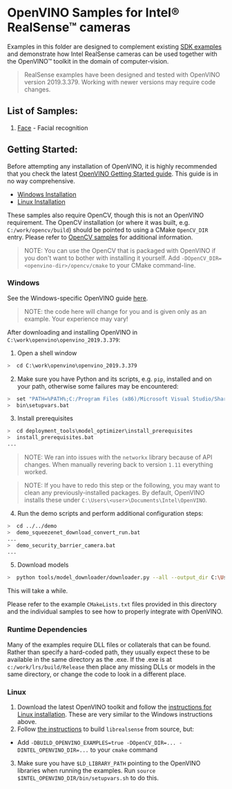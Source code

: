 # OpenVINO Samples for Intel® RealSense™ cameras
Examples in this folder are designed to complement existing
[SDK examples](../../examples) and demonstrate how Intel RealSense cameras can
be used together with the OpenVINO™ toolkit in the domain of computer-vision.

> RealSense examples have been designed and tested with OpenVINO version
> 2019.3.379. Working with newer versions may require code changes.

## List of Samples:
1. [Face](./face) - Facial recognition

## Getting Started:
Before attempting any installation of OpenVINO, it is highly recommended that
you check the latest [OpenVINO Getting Started guide](https://docs.openvinotoolkit.org/latest/index.html). This guide is in no way comprehensive.

* [Windows Installation](#windows)
* [Linux Installation](#linux)

These samples also require OpenCV, though this is not an OpenVINO requirement.
The OpenCV installation (or where it was built, e.g. `C:/work/opencv/build`)
should be pointed to using a CMake `OpenCV_DIR` entry. Please refer to
[OpenCV samples](../opencv) for additional information.
> NOTE: You can use the OpenCV that is packaged with OpenVINO if you don't want
> to bother with installing it yourself. Add `-DOpenCV_DIR=<openvino-dir>/opencv/cmake`
> to your CMake command-line.

### Windows

See the Windows-specific OpenVINO guide [here](https://docs.openvinotoolkit.org/latest/_docs_install_guides_installing_openvino_windows.html).

> NOTE: the code here will change for you and is given only as an example.
> Your experience may vary!

After downloading and installing OpenVINO in `C:\work\openvino\openvino_2019.3.379`:

1. Open a shell window
```bash
>  cd C:\work\openvino\openvino_2019.3.379
```

2. Make sure you have Python and its scripts, e.g. `pip`, installed and on your
path, otherwise some failures may be encountered:
```bash
>  set "PATH=%PATH%;C:/Program Files (x86)/Microsoft Visual Studio/Shared/Python36_64;C:\Program Files (x86)\Microsoft Visual Studio\Shared\Python36_64\Scripts"
>  bin\setupvars.bat
```

3. Install prerequisites
```bash
>  cd deployment_tools\model_optimizer\install_prerequisites
>  install_prerequisites.bat
...
```
 > NOTE: We ran into issues with the `networkx` library because of API changes.
 > When manually revering back to version `1.11` everything worked.

 > NOTE: If you have to redo this step or the following, you may want to clean
 > any previously-installed packages. By default, OpenVINO installs these under
 > `C:\Users\<user>\Documents\Intel\OpenVINO`.

4. Run the demo scripts and perform additional configuration steps:
```bash
>  cd ../../demo
>  demo_squeezenet_download_convert_run.bat
...
>  demo_security_barrier_camera.bat
...
```

5. Download models
```bash
>  python tools/model_downloader/downloader.py --all --output_dir C:\Users\<user>\Documents\Intel\OpenVINO\models
```
 This will take a while.

Please refer to the example `CMakeLists.txt` files provided in this directory
and the individual samples to see how to properly integrate with OpenVINO.

### Runtime Dependencies

Many of the examples require DLL files or collaterals that can be found. Rather
than specify a hard-coded path, they usually expect these to be available in the
same directory as the .exe. If the .exe is at `c:/work/lrs/build/Release` then
place any missing DLLs or models in the same directory, or change the code to
look in a different place.


### Linux

1. Download the latest OpenVINO toolkit and follow the [instructions for Linux installation](https://docs.openvinotoolkit.org/latest/_docs_install_guides_installing_openvino_linux.html). These are very similar to
the Windows instructions above.
2. Follow [the instructions](https://github.com/IntelRealSense/librealsense/blob/master/doc/installation.md) to build `librealsense` from source, but:
 * Add `-DBUILD_OPENVINO_EXAMPLES=true -DOpenCV_DIR=... -DINTEL_OPENVINO_DIR=...` to your `cmake` command
3. Make sure you have `$LD_LIBRARY_PATH` pointing to the OpenVINO libraries when
 running the examples. Run `source $INTEL_OPENVINO_DIR/bin/setupvars.sh` to do
 this.
